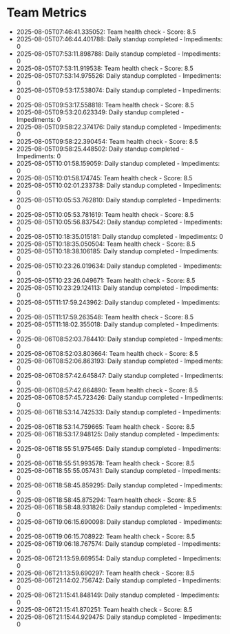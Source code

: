 # Team Metrics

- 2025-08-05T07:46:41.335052: Team health check - Score: 8.5
- 2025-08-05T07:46:44.401788: Daily standup completed - Impediments: 0
- 2025-08-05T07:53:11.898788: Daily standup completed - Impediments: 0
- 2025-08-05T07:53:11.919538: Team health check - Score: 8.5
- 2025-08-05T07:53:14.975526: Daily standup completed - Impediments: 0
- 2025-08-05T09:53:17.538074: Daily standup completed - Impediments: 0
- 2025-08-05T09:53:17.558818: Team health check - Score: 8.5
- 2025-08-05T09:53:20.623349: Daily standup completed - Impediments: 0
- 2025-08-05T09:58:22.374176: Daily standup completed - Impediments: 0
- 2025-08-05T09:58:22.390454: Team health check - Score: 8.5
- 2025-08-05T09:58:25.448502: Daily standup completed - Impediments: 0
- 2025-08-05T10:01:58.159059: Daily standup completed - Impediments: 0
- 2025-08-05T10:01:58.174745: Team health check - Score: 8.5
- 2025-08-05T10:02:01.233738: Daily standup completed - Impediments: 0
- 2025-08-05T10:05:53.762810: Daily standup completed - Impediments: 0
- 2025-08-05T10:05:53.781619: Team health check - Score: 8.5
- 2025-08-05T10:05:56.837542: Daily standup completed - Impediments: 0
- 2025-08-05T10:18:35.015181: Daily standup completed - Impediments: 0
- 2025-08-05T10:18:35.050504: Team health check - Score: 8.5
- 2025-08-05T10:18:38.106185: Daily standup completed - Impediments: 0
- 2025-08-05T10:23:26.019634: Daily standup completed - Impediments: 0
- 2025-08-05T10:23:26.049671: Team health check - Score: 8.5
- 2025-08-05T10:23:29.124113: Daily standup completed - Impediments: 0
- 2025-08-05T11:17:59.243962: Daily standup completed - Impediments: 0
- 2025-08-05T11:17:59.263548: Team health check - Score: 8.5
- 2025-08-05T11:18:02.355018: Daily standup completed - Impediments: 0
- 2025-08-06T08:52:03.784410: Daily standup completed - Impediments: 0
- 2025-08-06T08:52:03.803664: Team health check - Score: 8.5
- 2025-08-06T08:52:06.863193: Daily standup completed - Impediments: 0
- 2025-08-06T08:57:42.645847: Daily standup completed - Impediments: 0
- 2025-08-06T08:57:42.664890: Team health check - Score: 8.5
- 2025-08-06T08:57:45.723426: Daily standup completed - Impediments: 0
- 2025-08-06T18:53:14.742533: Daily standup completed - Impediments: 0
- 2025-08-06T18:53:14.759665: Team health check - Score: 8.5
- 2025-08-06T18:53:17.948125: Daily standup completed - Impediments: 0
- 2025-08-06T18:55:51.975465: Daily standup completed - Impediments: 0
- 2025-08-06T18:55:51.993578: Team health check - Score: 8.5
- 2025-08-06T18:55:55.057431: Daily standup completed - Impediments: 0
- 2025-08-06T18:58:45.859295: Daily standup completed - Impediments: 0
- 2025-08-06T18:58:45.875294: Team health check - Score: 8.5
- 2025-08-06T18:58:48.931826: Daily standup completed - Impediments: 0
- 2025-08-06T19:06:15.690098: Daily standup completed - Impediments: 0
- 2025-08-06T19:06:15.708922: Team health check - Score: 8.5
- 2025-08-06T19:06:18.767574: Daily standup completed - Impediments: 0
- 2025-08-06T21:13:59.669554: Daily standup completed - Impediments: 0
- 2025-08-06T21:13:59.690297: Team health check - Score: 8.5
- 2025-08-06T21:14:02.756742: Daily standup completed - Impediments: 0
- 2025-08-06T21:15:41.848149: Daily standup completed - Impediments: 0
- 2025-08-06T21:15:41.870251: Team health check - Score: 8.5
- 2025-08-06T21:15:44.929475: Daily standup completed - Impediments: 0
